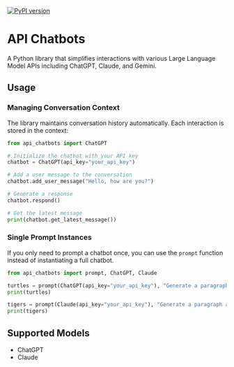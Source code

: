 [![PyPI version](https://badge.fury.io/py/api-chatbots.svg)](https://pypi.org/project/api-chatbots/)

# API Chatbots
A Python library that simplifies interactions with various Large Language Model APIs including ChatGPT, Claude, and Gemini.

## Usage
### Managing Conversation Context
The library maintains conversation history automatically. Each interaction is stored in the context:

```python
from api_chatbots import ChatGPT

# Initialize the chatbot with your API key
chatbot = ChatGPT(api_key="your_api_key")

# Add a user message to the conversation
chatbot.add_user_message("Hello, how are you?")

# Generate a response
chatbot.respond()

# Get the latest message
print(chatbot.get_latest_message())
```

### Single Prompt Instances
If you only need to prompt a chatbot once, you can use the `prompt` function instead of instantiating a full chatbot.

```python
from api_chatbots import prompt, ChatGPT, Claude

turtles = prompt(ChatGPT(api_key="your_api_key"), "Generate a paragraph about Turtles")
print(turtles)

tigers = prompt(Claude(api_key="your_api_key"), "Generate a paragraph about Tigers")
print(tigers)
```

## Supported Models
- ChatGPT
- Claude

